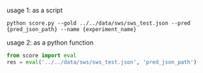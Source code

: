 usage 1: as a script

`python score.py --gold ../../data/sws/sws_test.json --pred {pred_json_path} --name {experiment_name}`

usage 2: as a python function

```py
from score import eval
res = eval('../../data/sws/sws_test.json', 'pred_json_path')
```